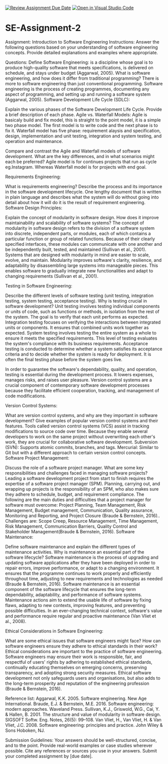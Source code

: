 [![Review Assignment Due Date](https://classroom.github.com/assets/deadline-readme-button-24ddc0f5d75046c5622901739e7c5dd533143b0c8e959d652212380cedb1ea36.svg)](https://classroom.github.com/a/-ucQIGTc)
[![Open in Visual Studio Code](https://classroom.github.com/assets/open-in-vscode-718a45dd9cf7e7f842a935f5ebbe5719a5e09af4491e668f4dbf3b35d5cca122.svg)](https://classroom.github.com/online_ide?assignment_repo_id=15222450&assignment_repo_type=AssignmentRepo)
# SE-Assignment-2
Assignment: Introduction to Software Engineering
Instructions:
Answer the following questions based on your understanding of software engineering concepts. Provide detailed explanations and examples where appropriate.

Questions:
Define Software Engineering:
is a discipline whose goal is to produce high-quality software that meets specifications, is delivered on schedule, and stays under budget (Aggarwal, 2005). 
What is software engineering, and how does it differ from traditional programming?
There is more to software engineering than just conventional programming. Software engineering is the process of creating programmes, documenting any aspect of programming, and setting up and running a software system (Aggarwal, 2005).
Software Development Life Cycle (SDLC):

Explain the various phases of the Software Development Life Cycle. Provide a brief description of each phase.
Agile vs. Waterfall Models:
Agile is basicaly build and fix model, this is straight to the point model, it is a simple two phase model. The first model is to write code and the next phase is to fix it.
Waterfall model has five phase: requirement alaysis and specification, design, implementation and unit testing, integration and system testing, and operation and maintenance.

Compare and contrast the Agile and Waterfall models of software development. What are the key differences, and in what scenarios might each be preferred?
Agile model is for continues projects that run as cycle eg.Instagram. Whereas Waterfall model is for projects with end goal.

Requirements Engineering:

What is requirements engineering? Describe the process and its importance in the software development lifecycle.
One lengthy document that is written in plain language and describes what the system will do without going into detail about how it will do it is the result of requirement engineering.
Software Design Principles:

Explain the concept of modularity in software design. How does it improve maintainability and scalability of software systems?
The concept of modularity in software design refers to the division of a software system into discrete, independent parts, or modules, each of which contains a particular function or group of related functions. Because of their clearly specified interfaces, these modules can communicate with one another and be independently built, tested, and maintained (Sullivan et al., 2001).
Systems that are designed with modularity in mind are easier to scale, evolve, and maintain. Modularity improves software's clarity, resilience, and adaptability by disassembling large systems into manageable pieces. This enables software to gradually integrate new functionalities and adapt to changing requirements (Sullivan et al., 2001).

Testing in Software Engineering:

Describe the different levels of software testing (unit testing, integration testing, system testing, acceptance testing). Why is testing crucial in software development?
Unit testing involves testing individual components or units of code, such as functions or methods, in isolation from the rest of the system. The goal is to verify that each unit performs as expected.
 Integration testing focuses on verifying the interactions between integrated units or components.
 It ensures that combined units work together as expected.
System testing involves testing the entire system as a whole to ensure it meets the specified requirements. This level of testing evaluates the system's compliance with its business requirements.
Acceptance testing is conducted to determine whether a system satisfies its acceptance criteria and to decide whether the system is ready for deployment. It is often the final testing phase before the system goes live.

In order to guarantee the software's dependability, quality, and operation, testing is essential during the development process. It lowers expenses, manages risks, and raises user pleasure. Version control systems are a crucial component of contemporary software development processes because they facilitate efficient cooperation, tracking, and management of code modifications.

Version Control Systems:

What are version control systems, and why are they important in software development? Give examples of popular version control systems and their features.
Tools called version control systems (VCS) assist in tracking modifications to source code over time. Because they enable several developers to work on the same project without overwriting each other's work, they are crucial for collaborative software development.
Subversion (SVN): Supports atomic commits, branches, and tags.
Mercurial: Similar to Git but with a different approach to certain version control concepts.
Software Project Management:

Discuss the role of a software project manager. What are some key responsibilities and challenges faced in managing software projects?
Leading a software development project from start to finish requires the expertise of a software project manager (SPM). Planning, carrying out, and wrapping up projects is the responsibility of an SPM, who also makes sure they adhere to schedule, budget, and requirement compliance. The following are the main duties and difficulties that a project manager for software must overcome: Project Planning, Team Management, Risk Management, Budget management, Communication, Quality assurance, Monitoring and Reporting, and Project Closure (Braude & Bernstein, 2016)..
Challenges are: Scope Creep, Resource Management, Time Management, Risk Management, Communication Barriers, Quality Control and Stakeholder Management(Braude & Bernstein, 2016).
Software Maintenance:

Define software maintenance and explain the different types of maintenance activities. Why is maintenance an essential part of the software lifecycle?
Software maintenance is the process of upgrading and updating software applications after they have been deployed in order to repair errors, improve performance, or adapt to a changing environment. It ensures that the programme continues to work properly and efficiently throughout time, adjusting to new requirements and technologies as needed (Braude & Bernstein, 2016).
Software maintenance is an essential component of the software lifecycle that ensures the long-term dependability, adaptability, and performance of software systems. Maintenance actions aim to extend the usable life of software by fixing flaws, adapting to new contexts, improving features, and preventing possible difficulties. In an ever-changing technical context, software's value and performance require regular and proactive maintenance (Van Vliet et al., 2008).

Ethical Considerations in Software Engineering:

What are some ethical issues that software engineers might face? How can software engineers ensure they adhere to ethical standards in their work?
Ethical considerations are important to the practice of software engineering. Software engineers may ensure their work is responsible, fair, and respectful of users' rights by adhering to established ethical standards, continually educating themselves on emerging concerns, preserving transparency, and adopting strong security measures. Ethical software development not only safeguards users and organisations, but also adds to the long-term prosperity and reputation of the engineering profession (Braude & Bernstein, 2016).

Reference list:
Aggarwal, K.K. 2005. Software engineering. New Age International.
Braude, E.J. & Bernstein, M.E. 2016. Software engineering: modern approaches. Waveland Press.
Sullivan, K.J., Griswold, W.G., Cai, Y. & Hallen, B. 2001. The structure and value of modularity in software design. SIGSOFT Softw. Eng. Notes, 26(5): 99–108. 
Van Vliet, H., Van Vliet, H. & Van Vliet, J.C. 2008. Software engineering: principles and practice. John Wiley & Sons Hoboken, NJ.


Submission Guidelines:
Your answers should be well-structured, concise, and to the point.
Provide real-world examples or case studies wherever possible.
Cite any references or sources you use in your answers.
Submit your completed assignment by [due date].
